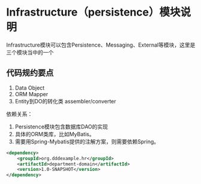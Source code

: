 # Infrastructure（persistence）模块说明
Infrastructure模块可以包含Persistence、Messaging、External等模块，这里是三个模块当中的一个

## 代码规约要点
1. Data Object
2. ORM Mapper
3. Entity到DO的转化类 assembler/converter

依赖关系：
1. Persistence模块包含数据库DAO的实现
2. 具体的ORM类库，比如MyBatis。
3. 需要用Spring-Mybatis提供的注解方案，则需要依赖Spring。


```xml
<dependency>
    <groupId>org.dddexample.hr</groupId>
    <artifactId>department-domain</artifactId>
    <version>1.0-SNAPSHOT</version>
</dependency>
```

